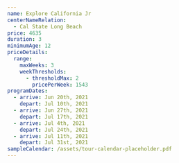 ```yaml
---
name: Explore California Jr
centerNameRelation:
  - Cal State Long Beach
price: 4635
duration: 3
minimumAge: 12
priceDetails:
  range:
    maxWeeks: 3
    weekThresholds:
      - thresholdMax: 2
        pricePerWeek: 1543
programDates:
  - arrive: Jun 20th, 2021
    depart: Jul 10th, 2021
  - arrive: Jun 27th, 2021
    depart: Jul 17th, 2021
  - arrive: Jul 4th, 2021
    depart: Jul 24th, 2021
  - arrive: Jul 11th, 2021
    depart: Jul 31st, 2021
sampleCalendar: /assets/tour-calendar-placeholder.pdf
---
```

